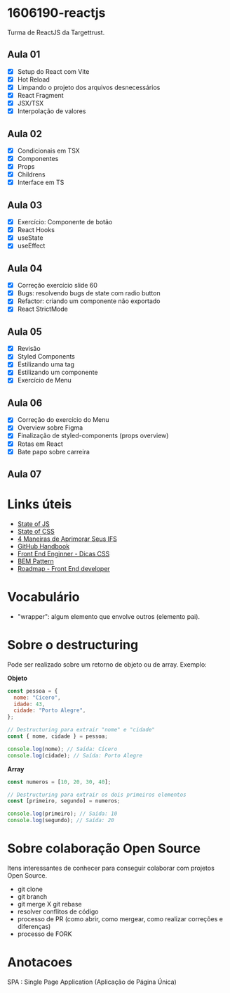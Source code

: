 # 1606190-reactjs

Turma de ReactJS da Targettrust.

## Aula 01

- [x] Setup do React com Vite
- [x] Hot Reload
- [x] Limpando o projeto dos arquivos desnecessários
- [x] React Fragment
- [x] JSX/TSX
- [x] Interpolação de valores

## Aula 02

- [x] Condicionais em TSX
- [x] Componentes
- [x] Props
- [x] Childrens
- [x] Interface em TS

## Aula 03

- [x] Exercício: Componente de botão
- [x] React Hooks
- [x] useState
- [x] useEffect

## Aula 04

- [x] Correção exercício slide 60
- [x] Bugs: resolvendo bugs de state com radio button
- [x] Refactor: criando um componente não exportado
- [x] React StrictMode

## Aula 05

- [x] Revisão
- [x] Styled Components
- [x] Estilizando uma tag
- [x] Estilizando um componente
- [x] Exercício de Menu

## Aula 06

- [x] Correção do exercício do Menu
- [x] Overview sobre Figma
- [x] Finalização de styled-components (props overview)
- [x] Rotas em React
- [x] Bate papo sobre carreira

## Aula 07

# Links úteis

- [State of JS](https://stateofjs.com/en-US)
- [State of CSS](https://stateofcss.com/en-US)
- [4 Maneiras de Aprimorar Seus IFS](https://www.linkedin.com/posts/isaac-gomes-matos_typescript-javascript-activity-7260263756784435200-wEwr)
- [GitHub Handbook](https://www.linkedin.com/posts/awdhesh-kumar-27427424b_gitgithub-mastery-streamline-your-version-ugcPost-7259194299597086720-P3K1)
- [Front End Enginner - Dicas CSS](https://www.linkedin.com/in/arbaoui-mehdi-793a96154/)
- [BEM Pattern](https://getbem.com/)
- [Roadmap - Front End developer](https://roadmap.sh/frontend)

# Vocabulário

- "wrapper": algum elemento que envolve outros (elemento pai).

# Sobre o destructuring

Pode ser realizado sobre um retorno de objeto ou de array.
Exemplo:

**Objeto**

```js
const pessoa = {
  nome: "Cícero",
  idade: 43,
  cidade: "Porto Alegre",
};

// Destructuring para extrair "nome" e "cidade"
const { nome, cidade } = pessoa;

console.log(nome); // Saída: Cícero
console.log(cidade); // Saída: Porto Alegre
```

**Array**

```js
const numeros = [10, 20, 30, 40];

// Destructuring para extrair os dois primeiros elementos
const [primeiro, segundo] = numeros;

console.log(primeiro); // Saída: 10
console.log(segundo); // Saída: 20
```

# Sobre colaboração Open Source

Itens interessantes de conhecer para conseguir colaborar com projetos Open Source.

- git clone
- git branch
- git merge X git rebase
- resolver conflitos de código
- processo de PR (como abrir, como mergear, como realizar correções e diferenças)
- processo de FORK

# Anotacoes

SPA : Single Page Application (Aplicação de Página Única)
